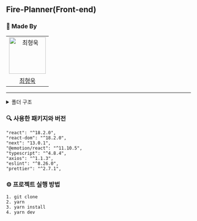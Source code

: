 ## Fire-Planner(Front-end)

### 👥 Made By

<table>
  <tr>
    <td align="center">
      <img src="https://avatars.githubusercontent.com/u/73215539?v=4" width="100px;" alt="최형욱"/>
  </tr>
  <tr>    
    <td align="center">
      <a href="https://github.com/devyouth94">
        <div>최형욱</div>
      </a>
    </td>
  </tr>
</table>

---

<details>
<summary>폴더 구조</summary>
<div markdown="1">

```
📦 Fire-Planner
 ┣ 📂src
 ┃ ┣ 📂apis
 ┃ ┣ 📂assets
 ┃ ┣ 📂components
 ┃ ┣ 📂containers
 ┃ ┣ 📂hooks
 ┃ ┣ 📂layouts
 ┃ ┣ 📂pages
 ┃ ┣ 📂public
 ┃ ┣ 📂stores
 ┃ ┣ 📂styles
 ┃ ┗ 📂utils
```

</div>
</details>

### 🔍 사용한 패키지와 버전
```
"react": "^18.2.0",
"react-dom": "^18.2.0",
"next": "13.0.1",
"@emotion/react": "^11.10.5",
"typescript": "^4.8.4",
"axios": "^1.1.3",
"eslint": "^8.26.0",
"prettier": "^2.7.1",
```

### ⚙️ 프로젝트 실행 방법
```
1. git clone
2. yarn
3. yarn install
4. yarn dev
```
